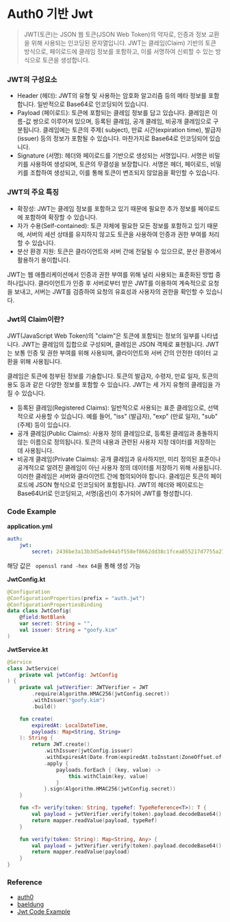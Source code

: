 # Auth0 기반 Jwt

> JWT(토큰)는 JSON 웹 토큰(JSON Web Token)의 약자로, 인증과 정보 교환을 위해 사용되는 인코딩된 문자열입니다. JWT는 클레임(Claim) 기반의 토큰 방식으로, 페이로드에 클레임 정보를 포함하고, 이를 서명하여 신뢰할 수 있는 방식으로 토큰을 생성합니다.

### JWT의 구성요소

- Header (헤더): JWT의 유형 및 사용하는 암호화 알고리즘 등의 메타 정보를 포함합니다. 일반적으로 Base64로 인코딩되어 있습니다.
- Payload (페이로드): 토큰에 포함되는 클레임 정보를 담고 있습니다. 클레임은 이름-값 쌍으로 이루어져 있으며, 등록된 클레임, 공개 클레임, 비공개 클레임으로 구분됩니다. 클레임에는 토큰의 주제(
  subject), 만료 시간(expiration time), 발급자(issuer) 등의 정보가 포함될 수 있습니다. 마찬가지로 Base64로 인코딩되어 있습니다.
- Signature (서명): 헤더와 페이로드를 기반으로 생성되는 서명입니다. 서명은 비밀 키를 사용하여 생성되며, 토큰의 무결성을 보장합니다. 서명은 헤더, 페이로드, 비밀 키를 조합하여 생성되고, 이를 통해
  토큰이 변조되지 않았음을 확인할 수 있습니다.

### JWT의 주요 특징

- 확장성: JWT는 클레임 정보를 포함하고 있기 때문에 필요한 추가 정보를 페이로드에 포함하여 확장할 수 있습니다.
- 자가 수용(Self-contained): 토큰 자체에 필요한 모든 정보를 포함하고 있기 때문에, 서버의 세션 상태를 유지하지 않고도 토큰을 사용하여 인증과 권한 부여를 처리할 수 있습니다.
- 분산 환경 지원: 토큰은 클라이언트와 서버 간에 전달될 수 있으므로, 분산 환경에서 활용하기 용이합니다.

JWT는 웹 애플리케이션에서 인증과 권한 부여를 위해 널리 사용되는 표준화된 방법 중 하나입니다. 클라이언트가 인증 후 서버로부터 받은 JWT를 이용하여 계속적으로 요청을 보내고, 서버는 JWT를 검증하여 요청의
유효성과 사용자의 권한을 확인할 수 있습니다.

### Jwt의 Claim이란?

JWT(JavaScript Web Token)의 "claim"은 토큰에 포함되는 정보의 일부를 나타냅니다. JWT는 클레임의 집합으로 구성되며, 클레임은 JSON 객체로 표현됩니다. JWT는 보통 인증 및 권한
부여를 위해 사용되며, 클라이언트와 서버 간의 안전한 데이터 교환을 위해 사용됩니다.

클레임은 토큰에 첨부된 정보를 기술합니다. 토큰의 발급자, 수령자, 만료 일자, 토큰의 용도 등과 같은 다양한 정보를 포함할 수 있습니다. JWT는 세 가지 유형의 클레임을 가질 수 있습니다.

- 등록된 클레임(Registered Claims): 일반적으로 사용되는 표준 클레임으로, 선택적으로 사용할 수 있습니다. 예를 들어, "iss" (발급자), "exp" (만료 일자), "sub" (주제) 등이
  있습니다.
- 공개 클레임(Public Claims): 사용자 정의 클레임으로, 등록된 클레임과 충돌하지 않는 이름으로 정의됩니다. 토큰의 내용과 관련된 사용자 지정 데이터를 저장하는 데 사용됩니다.
- 비공개 클레임(Private Claims): 공개 클레임과 유사하지만, 미리 정의된 표준이나 공개적으로 알려진 클레임이 아닌 사용자 정의 데이터를 저장하기 위해 사용됩니다. 이러한 클레임은 서버와 클라이언트 간에
  협의되어야 합니다. 클레임은 토큰의 페이로드에 JSON 형식으로 인코딩되어 포함됩니다. JWT의 헤더와 페이로드는 Base64Url로 인코딩되고, 서명(옵션)이 추가되어 JWT를 형성합니다.

### Code Example

**application.yml**

```yml
auth:
    jwt:
        secret: 2436be3a13b3d5ade04a5f558ef8662dd38c1fcea855217d7755a27cf74402df1776b796e9a9f23ffb283c5d9f0c6d8502a62c1fe3e73c081caa938809a6d946
```

해당 값은 ` openssl rand -hex 64`을 통해 생성 가능

**JwtConfig.kt**

```kotlin
@Configuration
@ConfigurationProperties(prefix = "auth.jwt")
@ConfigurationPropertiesBinding
data class JwtConfig(
    @field:NotBlank
    var secret: String = "",
    val issuer: String = "goofy.kim"
)
```

**JwtService.kt**

```kotlin
@Service
class JwtService(
    private val jwtConfig: JwtConfig
) {
    private val jwtVerifier: JWTVerifier = JWT
        .require(Algorithm.HMAC256(jwtConfig.secret))
        .withIssuer("goofy.kim")
        .build()

    fun create(
        expiredAt: LocalDateTime,
        payloads: Map<String, String>
    ): String {
        return JWT.create()
            .withIssuer(jwtConfig.issuer)
            .withExpiresAt(Date.from(expiredAt.toInstant(ZoneOffset.of("+09:00"))))
            .apply {
                payloads.forEach { (key, value) ->
                    this.withClaim(key, value)
                }
            }.sign(Algorithm.HMAC256(jwtConfig.secret))
    }

    fun <T> verify(token: String, typeRef: TypeReference<T>): T {
        val payload = jwtVerifier.verify(token).payload.decodeBase64()
        return mapper.readValue(payload, typeRef)
    }

    fun verify(token: String): Map<String, Any> {
        val payload = jwtVerifier.verify(token).payload.decodeBase64()
        return mapper.readValue(payload)
    }
}
```

### Reference

- [auth0](https://auth0.com/docs/secure/tokens/json-web-tokens)
- [baeldung](https://www.baeldung.com/java-auth0-jwt)
- [Jwt Code Example](https://github.com/DongGeon0908/auth0-jwt)
